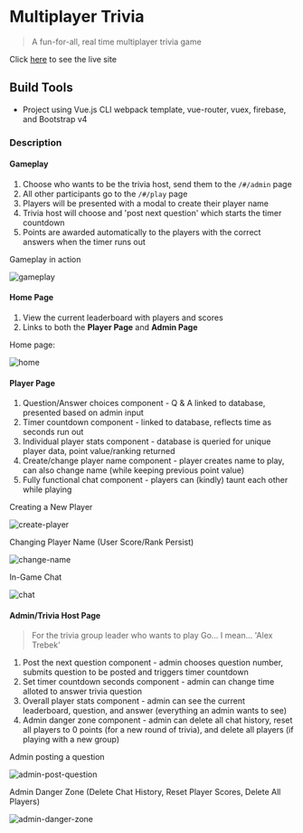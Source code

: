 # Multiplayer Trivia

> A fun-for-all, real time multiplayer trivia game

Click [here](http://seebenprogram.com/Multiplayer-Trivia-v2/#/home) to see the live site

## Build Tools

* Project using Vue.js CLI webpack template, vue-router, vuex, firebase, and Bootstrap v4

### Description

#### Gameplay

1. Choose who wants to be the trivia host, send them to the ```/#/admin``` page
2. All other participants go to the ```/#/play``` page
3. Players will be presented with a modal to create their player name
3. Trivia host will choose and 'post next question' which starts the timer countdown
4. Points are awarded automatically to the players with the correct answers when the timer runs out

Gameplay in action

![gameplay](https://user-images.githubusercontent.com/26657982/38521590-2420e0aa-3c14-11e8-83ed-3931d439dd10.gif)

#### Home Page

1. View the current leaderboard with players and scores
2. Links to both the **Player Page** and **Admin Page**

Home page:

![home](https://user-images.githubusercontent.com/26657982/38521591-2432b8e8-3c14-11e8-985e-a4fe64e966c1.png)

#### Player Page

1. Question/Answer choices component - Q & A linked to database, presented based on admin input
2. Timer countdown component - linked to database, reflects time as seconds run out
3. Individual player stats component - database is queried for unique player data, point value/ranking returned
4. Create/change player name component - player creates name to play, can also change name (while keeping previous point value)
5. Fully functional chat component - players can (kindly) taunt each other while playing

Creating a New Player

![create-player](https://user-images.githubusercontent.com/26657982/38521589-240e02e6-3c14-11e8-8abe-717d75817512.gif)

Changing Player Name (User Score/Rank Persist)

![change-name](https://user-images.githubusercontent.com/26657982/38521587-23eb0638-3c14-11e8-96a6-e420b1e4408f.gif)

In-Game Chat

![chat](https://user-images.githubusercontent.com/26657982/38521588-23faf9da-3c14-11e8-8663-6b1428ce2468.gif)

#### Admin/Trivia Host Page

> For the trivia group leader who wants to play Go... I mean... 'Alex Trebek'

1. Post the next question component - admin chooses question number, submits question to be posted and triggers timer countdown
2. Set timer countdown seconds component - admin can change time alloted to answer trivia question
3. Overall player stats component - admin can see the current leaderboard, question, and answer (everything an admin wants to see)
4. Admin danger zone component - admin can delete all chat history, reset all players to 0 points (for a new round of trivia), and delete all players (if playing with a new group)

Admin posting a question

![admin-post-question](https://user-images.githubusercontent.com/26657982/38521586-23db8ab4-3c14-11e8-83c3-a67737120558.gif)

Admin Danger Zone (Delete Chat History, Reset Player Scores, Delete All Players)

![admin-danger-zone](https://user-images.githubusercontent.com/26657982/38521585-23ccc97a-3c14-11e8-9f41-3dd1edbbe655.gif)